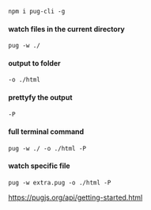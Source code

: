 ```npm i pug-cli -g```

#### watch files in the current directory
```pug -w ./```

#### output to folder
```-o ./html```

#### prettyfy the output 
```-P```

#### full terminal command
```pug -w ./ -o ./html -P```


#### watch specific file 
```pug -w extra.pug -o ./html -P```

https://pugjs.org/api/getting-started.html
